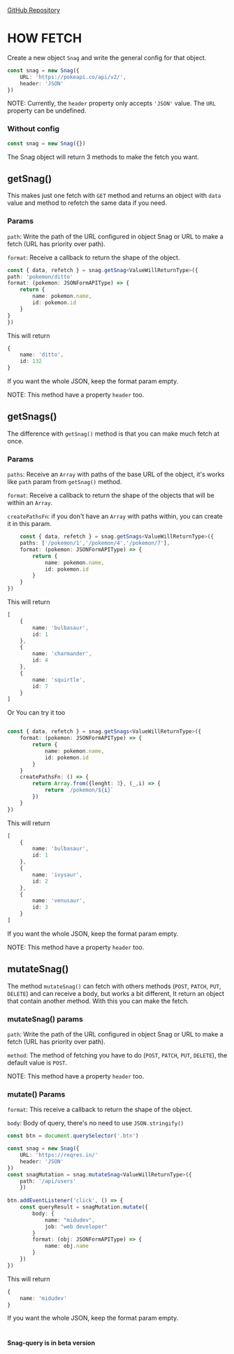 [GitHub Repository](https://github.com/Andreserl2504/Snag-query)

# HOW FETCH

Create a new object `Snag` and write the general config for that object.
``` ts
const snag = new Snag({
	URL: 'https://pokeapi.co/api/v2/',
	header: 'JSON'
})
```
NOTE: Currently, the `header` property only accepts `'JSON'` value.
The `URL` property can be undefined.

### Without config
``` ts
const snag = new Snag({})
```

The Snag object will return 3 methods to make the fetch you want.

## getSnag()
This makes just one fetch with `GET` method and returns an object with `data` value and method to refetch the same data if you need.

### Params

`path`: Write the path of the URL configured in object Snag or URL to make a fetch (URL has priority over path).

`format`: Receive a callback to return the shape of the object.


``` ts
const { data, refetch } = snag.getSnag<ValueWillReturnType>({
path: 'pokemon/ditto'
format: (pokemon: JSONFormAPIType) => {
	return {
		name: pokemon.name,
		id: pokemon.id
	}
} 
})
```
This will return

``` ts
{ 
	name: 'ditto',
	id: 132 
}
```

If you want the whole JSON, keep the format param empty.

NOTE: This method have a property `header` too.

## getSnags()

The difference with `getSnag()` method is that you can make much fetch at once.

### Params

`paths`: Receive an `Array` with paths of the base URL of the object, it's works like `path` param from `getSnag()` method.

`format`: Receive a callback to return the shape of the objects that will be within an `Array`.

`createPathsFn`: if you don't have an `Array` with paths within, you can create it in this param.

``` ts
	const { data, refetch } = snag.getSnags<ValueWillReturnType>({
	paths: ['/pokemon/1','/pokemon/4','/pokemon/7'],
	format: (pokemon: JSONFormAPIType) => {
		return {
			name: pokemon.name,
			id: pokemon.id
		}
	}
})
```

This will return

``` ts
[
	{
		name: 'bulbasaur',
		id: 1
	},
	{
		name: 'charmander',
		id: 4
	},
	{
		name: 'squirtle',
		id: 7
	}
]
```

Or You can try it too

``` ts

const { data, refetch } = snag.getSnags<ValueWillReturnType>({
	format: (pokemon: JSONFormAPIType) => {
		return {
			name: pokemon.name,
			id: pokemon.id
		}
	}
	createPathsFn: () => {
		return Array.from({lenght: 3}, (_,i) => {
			return `/pokemon/${i}`
		})
	}
})
```
This will return

``` ts
[
	{
		name: 'bulbasaur',
		id: 1
	},
	{
		name: 'ivysaur',
		id: 2
	},
	{
		name: 'venusaur',
		id: 3
	}
]
```

If you want the whole JSON, keep the format param empty.

NOTE: This method have a property `header` too.

## mutateSnag()

The method `mutateSnag()` can fetch with others methods (`POST`,  `PATCH`, `PUT`, `DELETE`) and can receive a body, but works a bit different, It return an object that contain another method. With this you can make the fetch.

### mutateSnag() params

`path`: Write the path of the URL configured in object Snag or URL to make a fetch (URL has priority over path).

`method`: The method of fetching you have to do (`POST`,  `PATCH`, `PUT`, `DELETE`), the default value is `POST`.

NOTE: This method have a property `header` too.

### mutate() Params

`format`: This receive a callback to return the shape of the object.

`body`: Body of query, there's no need to use `JSON.stringify()`

``` ts
const btn = document.querySelector('.btn')

const snag = new Snag({
	URL: 'https://reqres.in/'
	header: 'JSON'
})
const snagMutation = snag.mutateSnag<ValueWillReturnType>({
	path: '/api/users'
	})
	
btn.addEventListener('click', () => {
	const queryResult = snagMutation.mutate({
		body: {
		    name: "midudev",
		    job: "web developer"
		}
		format: (obj: JSONFormAPIType) => {
			name: obj.name
		}
	})
})
```
This will return
``` ts
{
	name: 'midudev'
}
```
If you want the whole JSON, keep the format param empty.

#

**Snag-query is in beta version**